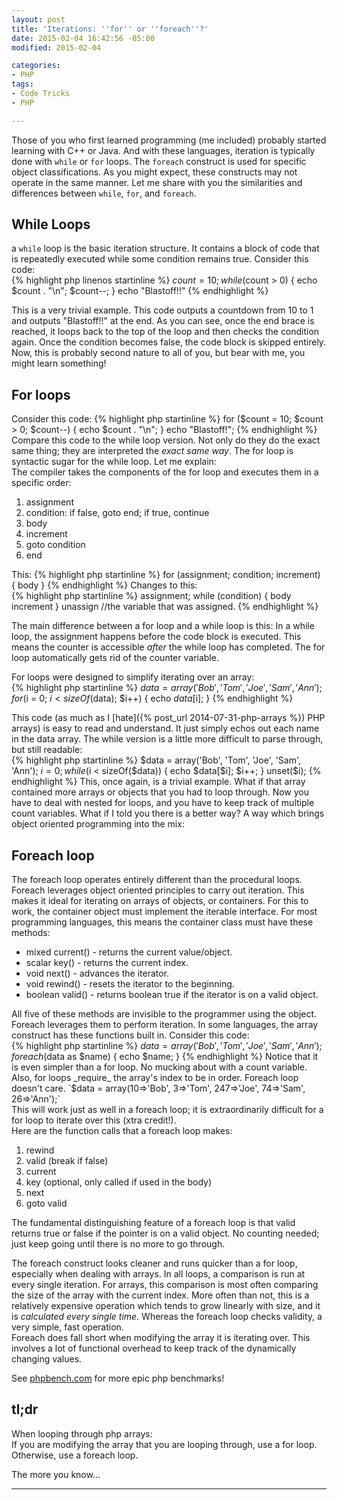 ```yaml
---
layout: post
title: 'Iterations: ''for'' or ''foreach''?'
date: 2015-02-04 16:42:56 -05:00
modified: 2015-02-04

categories:
- PHP
tags:
- Code Tricks
- PHP

---
```

Those of you who first learned programming (me included) probably started learning with C++ or Java. And with these languages, iteration is typically done with `while` or `for` loops. The `foreach` construct is used for specific object classifications. As you might expect, these constructs may not operate in the same manner. Let me share with you the similarities and differences between `while`, `for`, and `foreach`.

## While Loops

a `while` loop is the basic iteration structure. It contains a block of code that is repeatedly executed while some condition remains true. Consider this code:  
{% highlight php linenos startinline %}
$count = 10;
while ($count > 0) {
    echo $count . "\n";
    $count--;
}
 echo "Blastoff!!"
{% endhighlight %}

This is a very trivial example. This code outputs a countdown from 10 to 1 and outputs "Blastoff!!" at the end. As you can see, once the end brace is reached, it loops back to the top of the loop and then checks the condition again. Once the condition becomes false, the code block is skipped entirely.  
 Now, this is probably second nature to all of you, but bear with me, you might learn something!

## For loops

Consider this code:
{% highlight php startinline %}
for ($count = 10; $count > 0; $count--) {
    echo $count . "\n";
}
echo "Blastoff!";
{% endhighlight %}
Compare this code to the while loop version. Not only do they do the exact same thing; they are interpreted the _exact same way_. The for loop is syntactic sugar for the while loop. Let me explain:  
 The compiler takes the components of the for loop and executes them in a specific order:

1.  assignment
2.  condition: if false, goto end; if true, continue
3.  body
4.  increment
5.  goto condition
6.  end

This:
{% highlight php startinline %}
for (assignment; condition; increment) {
    body
}
{% endhighlight %}
Changes to this:  
{% highlight php startinline %}
assignment;
while (condition) {
    body
    increment
}
unassign //the variable that was assigned.
{% endhighlight %}

The main difference between a for loop and a while loop is this: In a while loop, the assignment happens before the code block is executed. This means the counter is accessible _after_ the while loop has completed. The for loop automatically gets rid of the counter variable.

For loops were designed to simplify iterating over an array:  
{% highlight php startinline %}
$data = array('Bob', 'Tom', 'Joe', 'Sam', 'Ann');
for ($i = 0; $i < sizeOf($data); $i++) {
    echo $data[$i];
}
{% endhighlight %}

This code (as much as I [hate]({% post_url 2014-07-31-php-arrays %}) PHP arrays) is easy to read and understand. It just simply echos out each name in the data array. The while version is a little more difficult to parse through, but still readable:  
{% highlight php startinline %}
$data = array('Bob', 'Tom', 'Joe', 'Sam', 'Ann');
$i = 0;
while ($i < sizeOf($data)) {
    echo $data[$i];
    $i++;
}
unset($i);
{% endhighlight %}
This, once again, is a trivial example. What if that array contained more arrays or objects that you had to loop through. Now you have to deal with nested for loops, and you have to keep track of multiple count variables. What if I told you there is a better way? A way which brings object oriented programming into the mix:

## Foreach loop

The foreach loop operates entirely different than the procedural loops. Foreach leverages object oriented principles to carry out iteration. This makes it ideal for iterating on arrays of objects, or containers. For this to work, the container object must implement the iterable interface. For most programming languages, this means the container class must have these methods:

*   mixed current() - returns the current value/object.
*   scalar key() - returns the current index.
*   void next() - advances the iterator.
*   void rewind() - resets the iterator to the beginning.
*   boolean valid() - returns boolean true if the iterator is on a valid object.

All five of these methods are invisible to the programmer using the object. Foreach leverages them to perform iteration. In some languages, the array construct has these functions built in. Consider this code:  
{% highlight php startinline %}
$data = array('Bob', 'Tom', 'Joe', 'Sam', 'Ann');
    foreach ($data as $name) {
    echo $name;
}
{% endhighlight %}
Notice that it is even simpler than a for loop. No mucking about with a count variable. Also, for loops _require_ the array's index to be in order. Foreach loop doesn't care.  
`$data = array(10=>'Bob', 3=>'Tom', 247=>'Joe', 74=>'Sam', 26=>'Ann');`  
This will work just as well in a foreach loop; it is extraordinarily difficult for a for loop to iterate over this (xtra credit!).  
Here are the function calls that a foreach loop makes:

1.  rewind
2.  valid (break if false)
3.  current
4.  key (optional, only called if used in the body)
5.  next
6.  goto valid

The fundamental distinguishing feature of a foreach loop is that valid returns true or false if the pointer is on a valid object. No counting needed; just keep going until there is no more to go through.

The foreach construct looks cleaner and runs quicker than a for loop, especially when dealing with arrays. In all loops, a comparison is run at every single iteration. For arrays, this comparison is most often comparing the size of the array with the current index. More often than not, this is a relatively expensive operation which tends to grow linearly with size, and it is _calculated every single time_. Whereas the foreach loop checks validity, a very simple, fast operation.  
Foreach does fall short when modifying the array it is iterating over. This involves a lot of functional overhead to keep track of the dynamically changing values.

See [phpbench.com](http://www.phpbench.com) for more epic php benchmarks!

## tl;dr

When looping through php arrays:  
If you are modifying the array that you are looping through, use a for loop.  
Otherwise, use a foreach loop.

The more you know...

* * *
